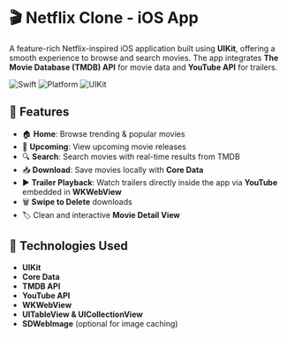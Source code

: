 # 🎬 Netflix Clone - iOS App

A feature-rich Netflix-inspired iOS application built using **UIKit**, offering a smooth experience to browse and search movies. The app integrates **The Movie Database (TMDB) API** for movie data and **YouTube API** for trailers.

![Swift](https://img.shields.io/badge/Swift-5.9-orange)
![Platform](https://img.shields.io/badge/Platform-iOS-lightgrey)
![UIKit](https://img.shields.io/badge/Framework-UIKit-blue)


## 📱 Features

- 🏠 **Home**: Browse trending & popular movies
- 🎥 **Upcoming**: View upcoming movie releases
- 🔍 **Search**: Search movies with real-time results from TMDB
- 📥 **Download**: Save movies locally with **Core Data**
- ▶️ **Trailer Playback**: Watch trailers directly inside the app via **YouTube** embedded in **WKWebView**
- 🗑️ **Swipe to Delete** downloads
- 🏷️ Clean and interactive **Movie Detail View**

## 🚀 Technologies Used

- **UIKit**
- **Core Data**
- **TMDB API**
- **YouTube API**
- **WKWebView**
- **UITableView & UICollectionView**
- **SDWebImage** (optional for image caching)

